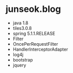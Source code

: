 
# junseok.blog

- java 1.8  
- tiles3.0.8  
- spring 5.1.1.RELEASE  
- Filter  
- OncePerRequestFilter  
- HandlerInterceptorAdapter  
- log4j  
- bootstrap
- jquery